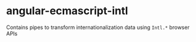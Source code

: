 # angular-ecmascript-intl
Contains pipes to transform internationalization data using `Intl.*` browser APIs
